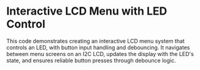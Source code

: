 # Interactive LCD Menu with LED Control
 This code demonstrates creating an interactive LCD menu system that controls an LED, with button input handling and debouncing. It navigates between menu screens on an I2C LCD, updates the display with the LED's state, and ensures reliable button presses through debounce logic.
